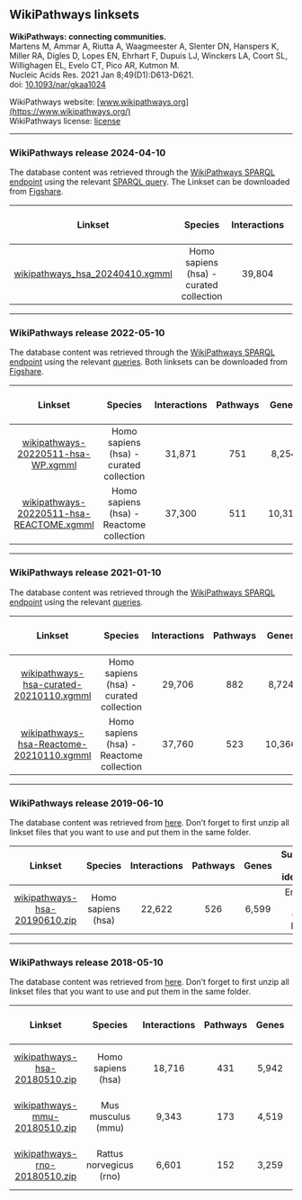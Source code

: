 ## WikiPathways linksets

**WikiPathways: connecting communities.<br/>**
Martens M, Ammar A, Riutta A, Waagmeester A, Slenter DN, Hanspers K, Miller RA, Digles D, Lopes EN, Ehrhart F, Dupuis LJ, Winckers LA, Coort SL, Willighagen EL, Evelo CT, Pico AR, Kutmon M.<br/>
Nucleic Acids Res. 2021 Jan 8;49(D1):D613-D621.<br/>
doi: [10.1093/nar/gkaa1024](http://doi.org/10.1093/nar/gkaa1024)

WikiPathways website: [www.wikipathways.org](https://www.wikipathways.org/)<br/>
WikiPathways license: [license](https://www.wikipathways.org/index.php/WikiPathways:License_Terms)

---
### WikiPathways release 2024-04-10
The database content was retrieved through the [WikiPathways SPARQL endpoint](http://sparql.wikipathways.org/) using the relevant [SPARQL query](https://github.com/wikipathways/SPARQLQueries/tree/master/F.%20Datadump). The Linkset can be downloaded from [Figshare](https://doi.org/10.6084/m9.figshare.25712310.v1).

| Linkset | Species | Interactions | Pathways | Genes | Supported gene identifiers |
| :---: | :---: | :---: | :---: | :---: | :---: |
| [wikipathways_hsa_20240410.xgmml](https://figshare.com/ndownloader/files/45967383) | Homo sapiens (hsa) - curated collection | 39,804 | 1032 | 10,386 | Ensembl, NCBI Gene, HGNC |

---
### WikiPathways release 2022-05-10
The database content was retrieved through the [WikiPathways SPARQL endpoint](http://sparql.wikipathways.org/) using the relevant [queries](https://github.com/wikipathways/SPARQLQueries/tree/master/F.%20Datadump). Both linksets can be downloaded from [Figshare](https://doi.org/10.6084/m9.figshare.19753630.v1).

| Linkset | Species | Interactions | Pathways | Genes | Supported gene identifiers |
| :---: | :---: | :---: | :---: | :---: | :---: |
| [wikipathways-20220511-hsa-WP.xgmml](https://figshare.com/ndownloader/files/35098210) | Homo sapiens (hsa) - curated collection | 31,871 | 751 | 8,254 | Ensembl, NCBI Gene, HGNC |
| [wikipathways-20220511-hsa-REACTOME.xgmml](https://figshare.com/ndownloader/files/35098207) | Homo sapiens (hsa) - Reactome collection | 37,300 | 511 | 10,311 | Ensembl, NCBI Gene, HGNC |

---
### WikiPathways release 2021-01-10

The database content was retrieved through the [WikiPathways SPARQL endpoint](http://sparql.wikipathways.org/) using the relevant [queries](https://github.com/wikipathways/SPARQLQueries/tree/master/F.%20Datadump).

| Linkset | Species | Interactions | Pathways | Genes | Supported gene identifiers |
| :---: | :---: | :---: | :---: | :---: | :---: |
| [wikipathways-hsa-curated-20210110.xgmml](https://zenodo.org/record/4500958/files/wikipathways-hsa-20210110-curated.xgmml?download=1) | Homo sapiens (hsa) - curated collection | 29,706 | 882 | 8,724 | Ensembl, NCBI Gene, HGNC |
| [wikipathways-hsa-Reactome-20210110.xgmml](https://zenodo.org/record/4500958/files/wikipathways-hsa-20210110-reactome.xgmml?download=1) | Homo sapiens (hsa) - Reactome collection | 37,760 | 523 | 10,366 | Ensembl, NCBI Gene, HGNC |

---

### WikiPathways release 2019-06-10

The database content was retrieved from [here](http://data.wikipathways.org/20190610/). Don’t forget to first unzip all linkset files that you want to use and put them in the same folder.

| Linkset | Species | Interactions | Pathways | Genes | Supported gene identifiers |
| :---: | :---: | :---: | :---: | :---: | :---: |
| [wikipathways-hsa-20190610.zip](https://ndownloader.figshare.com/files/21623697?private_link=f491d68f327bf4978a74) | Homo sapiens (hsa) | 22,622 | 526 | 6,599 | Ensembl, NCBI Gene, HGNC |

---

### WikiPathways release 2018-05-10

The database content was retrieved from [here](http://data.wikipathways.org/20180510/). Don’t forget to first unzip all linkset files that you want to use and put them in the same folder.

| Linkset | Species | Interactions | Pathways | Genes | Supported gene identifiers |
| :---: | :---: | :---: | :---: | :---: | :---: |
| [wikipathways-hsa-20180510.zip](http://projects.bigcat.unimaas.nl/data/cytargetlinker/linksets/wikipathways/wikipathways-hsa-20180510.zip) | Homo sapiens (hsa) | 18,716 | 431 | 5,942 | Ensembl, NCBI Gene, HGNC |
| [wikipathways-mmu-20180510.zip](http://projects.bigcat.unimaas.nl/data/cytargetlinker/linksets/wikipathways/wikipathways-mmu-20180510.zip) | Mus musculus (mmu) | 9,343 | 173 | 4,519 | Ensembl, NCBI Gene, HGNC |
| [wikipathways-rno-20180510.zip](http://projects.bigcat.unimaas.nl/data/cytargetlinker/linksets/wikipathways/wikipathways-rno-20180510.zip) | Rattus norvegicus (rno) | 6,601 | 152 | 3,259 | Ensembl, NCBI Gene, HGNC |
